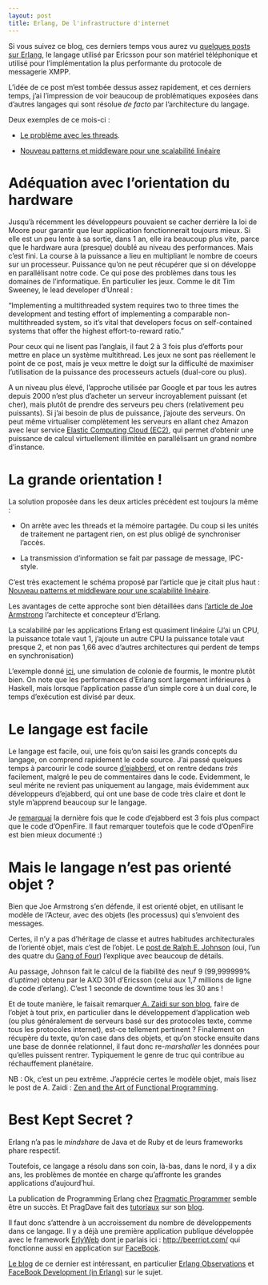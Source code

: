 ```yaml
---
layout: post
title: Erlang, De l'infrastructure d'internet
---
```

<p>Si vous suivez ce blog, ces derniers temps vous aurez vu <a href="http://www.cestari.info/erlang">quelques posts sur Erlang</a>, le langage utilis&eacute; par Ericsson pour son mat&eacute;riel t&eacute;l&eacute;phonique et utilis&eacute; pour l&#8217;impl&eacute;mentation la plus performante du protocole de messagerie XMPP.</p>

<p>L&#8217;id&eacute;e de ce post m&#8217;est tomb&eacute;e dessus assez rapidement, et ces derniers temps, j&#8217;ai l&#8217;impression de voir beaucoup de probl&eacute;matiques expos&eacute;es dans d&#8217;autres langages qui sont r&eacute;solue <i>de facto</i> par l&#8217;architecture du langage.</p>

<p>Deux exemples de ce mois-ci :</p>

<ul>
<li><p><a href="http://blogs.sun.com/rvs/entry/the_problem_with_threads">Le probl&egrave;me avec les threads</a>.</p></li>
<li><p><a href="http://www.infoq.com/news/2007/08/scalability-patterns">Nouveau patterns et middleware pour une scalabilit&eacute; lin&eacute;aire</a></p></li>
</ul>

<h1>Ad&eacute;quation avec l&#8217;orientation du hardware</h1>

<p>Jusqu&#8217;&agrave; r&eacute;cemment les d&eacute;veloppeurs pouvaient se cacher derri&egrave;re la loi de Moore pour garantir que leur application fonctionnerait toujours mieux. Si elle est un peu lente &agrave; sa sortie, dans 1 an, elle ira beaucoup plus vite, parce que le hardware aura (presque) doubl&eacute; au niveau des performances. Mais c&#8217;est fini. La course &agrave; la puissance a lieu en multipliant le nombre de coeurs sur un processeur. Puissance qu&#8217;on ne peut r&eacute;cup&eacute;rer que si on d&eacute;veloppe en parall&eacute;lisant notre code. Ce qui pose des probl&egrave;mes dans tous les domaines de l&#8217;informatique. En particulier les jeux. Comme le dit Tim Sweeney, le lead developer d&#8217;Unreal :</p>

<p>
&#8220;Implementing a multithreaded system requires two to three times the development and testing effort of implementing a comparable non-multithreaded system, so it&#8217;s vital that developers focus on self-contained systems that offer the highest effort-to-reward ratio.&#8221;
</p>

<p>Pour ceux qui ne lisent pas l&#8217;anglais, il faut 2 &agrave; 3 fois plus d&#8217;efforts pour mettre en place un syst&egrave;me multithread. Les jeux ne sont pas r&eacute;ellement le point de ce post, mais je veux mettre le doigt sur la difficult&eacute; de maximiser l&#8217;utilisation de la puissance des processeurs actuels (dual-core ou plus).</p>

<p>A  un niveau plus &eacute;lev&eacute;, l&#8217;approche utilis&eacute;e par Google et par tous les autres depuis 2000 n&#8217;est plus d&#8217;acheter un serveur incroyablement puissant (et cher), mais plut&ocirc;t de prendre des serveurs peu chers (relativement peu puissants). Si j&#8217;ai besoin de plus de puissance, j&#8217;ajoute des serveurs. On peut m&ecirc;me virtualiser compl&egrave;tement les serveurs en allant chez Amazon avec leur service <a href="http://www.amazon.com/b/ref=sc_fe_l_2/104-9647351-5691958?ie=UTF8&amp;node=201590011&amp;no=3435361&amp;me=A36L942TSJ2AJA">Elastic Computing Cloud (EC2)</a>, qui permet d&#8217;obtenir une puissance de calcul virtuellement illimit&eacute;e en parall&eacute;lisant un grand nombre d&#8217;instance.</p>

<h1>La grande orientation !</h1>

<p>La solution propos&eacute;e dans les deux articles pr&eacute;c&eacute;dent est toujours la m&ecirc;me :</p>

<ul>
<li><p>On arr&ecirc;te avec les threads et la m&eacute;moire partag&eacute;e. Du coup si les unit&eacute;s de traitement ne partagent rien, on est plus oblig&eacute; de synchroniser l&#8217;acc&egrave;s.</p></li>
<li><p>La transmission d&#8217;information se fait par passage de message, IPC-style.</p></li>
</ul>

<p>C&#8217;est tr&egrave;s exactement le sch&eacute;ma propos&eacute; par l&#8217;article que je citait plus haut :
<a href="http://www.infoq.com/news/2007/08/scalability-patterns">Nouveau patterns et middleware pour une scalabilit&eacute; lin&eacute;aire</a>.</p>

<p>Les avantages de cette approche sont bien d&eacute;taill&eacute;es dans <a href="http://armstrongonsoftware.blogspot.com/2006/09/why-i-dont-like-shared-memory.html">l&#8217;article de Joe Armstrong</a> l&#8217;architecte et concepteur d&#8217;Erlang.</p>

<p>La scalabilit&eacute; par les applications Erlang est quasiment lin&eacute;aire (J&#8217;ai un CPU, la puissance totale vaut 1, j&#8217;ajoute un autre CPU la puissance totale vaut presque 2, et non pas 1,66 avec d&#8217;autres architectures qui perdent de temps en synchronisation)</p>

<p>L&#8217;exemple donn&eacute; <a href="http://eric_rollins.home.mindspring.com/erlangAnt.html">ici</a>, une simulation de colonie de fourmis, le montre plut&ocirc;t bien.
On note que les performances d&#8217;Erlang sont largement inf&eacute;rieures &agrave; Haskell, mais lorsque l&#8217;application passe d&#8217;un simple core &agrave; un dual core, le temps d&#8217;ex&eacute;cution est divis&eacute; par deux.</p>

<h1>Le langage est facile</h1>

<p>Le langage est facile, oui, une fois qu&#8217;on saisi les grands concepts du langage, on comprend rapidement le code source. J&#8217;ai pass&eacute; quelques temps &agrave; parcourir le code source <a href="http://svn.process-one.net/ejabberd/trunk/">d&#8217;ejabberd</a>, et on rentre dedans <em>tr&egrave;s</em> facilement, malgr&eacute; le peu de commentaires dans le code.
Evidemment, le seul m&eacute;rite ne revient pas uniquement au langage, mais &eacute;videmment aux d&eacute;veloppeurs d&#8217;ejabberd, qui ont une base de code tr&egrave;s claire et dont le style m&#8217;apprend beaucoup sur le langage.</p>

<p>Je <a href="http://www.cestari.info/2007/7/21/vers-erlang-via-xmpp">remarquai</a> la derni&egrave;re fois que le code d&#8217;ejabberd est 3 fois plus compact que le code d&#8217;OpenFire. Il faut remarquer toutefois que le code d&#8217;OpenFire est bien mieux document&eacute; :)</p>

<h1>Mais le langage n&#8217;est pas orient&eacute; objet ?</h1>

<p>Bien que Joe Armstrong s&#8217;en d&eacute;fende, il est orient&eacute; objet, en utilisant le mod&egrave;le de l&#8217;Acteur, avec des objets (les processus) qui s&#8217;envoient des messages.</p>

<p>Certes, il n&#8217;y a pas d&#8217;h&eacute;ritage de classe et autres habitudes architecturales de l&#8217;orient&eacute; objet, mais c&#8217;est de l&#8217;objet. Le <a href="http://www.cincomsmalltalk.com/userblogs/ralph/blogView?showComments=true&amp;printTitle=Erlang,_the_next_Java&amp;entry=3364027251">post de Ralph E. Johnson</a> (oui, l&#8217;un des quatre du <a href="http://en.wikipedia.org/wiki/Gang_of_Four_%28software%29">Gang of Four</a>) l&#8217;explique avec beaucoup de d&eacute;tails.</p>

<p>Au passage, Johnson fait le calcul de la fiabilit&eacute; des neuf 9 (99,999999% d&#8217;<i>uptime</i>) obtenu par le AXD 301 d&#8217;Ericsson (celui aux 1,7 millions de ligne de code d&#8217;erlang). C&#8217;est 1 seconde de downtime tous les 30 ans !</p>

<p>Et de toute mani&egrave;re, le faisait remarquer<a href="http://azaidi.blogspot.com/2007/04/zen-and-art-of-functional-programming.html"> A. Zaidi sur son blog</a>, faire de l&#8217;objet &agrave; tout prix, en particulier dans le d&eacute;veloppement d&#8217;application web (ou plus g&eacute;n&eacute;ralement de serveurs bas&eacute; sur des protocoles texte, comme tous les protocoles internet), est-ce tellement pertinent ?
Finalement on r&eacute;cup&egrave;re du texte, qu&#8217;on case dans des objets, et qu&#8217;on stocke ensuite dans une base de donn&eacute;e relationnel, il faut donc re-<i>marshaller</i> les donn&eacute;es pour qu&#8217;elles puissent rentrer. Typiquement le genre de truc qui contribue au r&eacute;chauffement plan&eacute;taire.</p>

<p>NB : Ok, c&#8217;est un peu extr&ecirc;me. J&#8217;appr&eacute;cie certes le mod&egrave;le objet, mais lisez le post de A. Zaidi : <a href="http://azaidi.blogspot.com/2007/04/zen-and-art-of-functional-programming.html">Zen and the Art of Functional Programming</a>.</p>

<h1>Best Kept Secret ?</h1>

<p>Erlang n&#8217;a pas le <i>mindshare</i> de Java et de Ruby et de leurs frameworks phare respectif.</p>

<p>Toutefois, ce langage a r&eacute;solu dans son coin, l&agrave;-bas, dans le nord, il y a dix ans, les probl&egrave;mes de mont&eacute;e en charge qu&#8217;affronte les grandes applications d&#8217;aujourd&#8217;hui.</p>

<p>La publication de Programming Erlang chez <a href="http://www.pragmaticprogrammer.com/">Pragmatic Programmer</a> semble &ecirc;tre un succ&egrave;s. Et PragDave fait des <a href="http://pragdave.pragprog.com/pragdave/2007/04/a_first_erlang_.html">tutoriaux</a> sur son <a href="http://pragdave.pragprog.com/pragdave/2007/04/adding_concurre.html">blog</a>.</p>

<p>Il faut donc s&#8217;attendre &agrave; un accroissement du nombre de d&eacute;veloppements dans ce langage.
Il y a d&eacute;j&agrave; une premi&egrave;re application publique d&eacute;velopp&eacute;e avec le framework <a href="http://erlyweb.org/">ErlyWeb</a> dont je parlais ici : <a href="http://beerriot.com/">http://beerriot.com/</a> qui fonctionne aussi en application sur <a href="http://www.facebook.com/">FaceBook</a>.</p>

<p><a href="http://blog.beerriot.com/">Le blog</a> de ce dernier est int&eacute;ressant, en particulier <a href="http://blog.beerriot.com/2007/06/09/erlang-observations/">Erlang Observations</a> et <a href="http://blog.beerriot.com/2007/07/26/facebook-development-in-erlang/">FaceBook Development (in Erlang)</a> sur le sujet.</p>      
